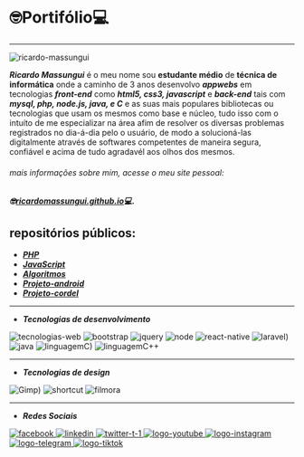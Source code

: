 # 🤓Portifólio💻

***

![ricardo-massungui](https://user-images.githubusercontent.com/93468978/145734289-0b599cf8-eab2-4c3d-acb6-091dd0e5e704.jpg)


_**Ricardo Massungui**_ é o meu nome sou **estudante médio** de **técnica de informática**
onde a caminho de 3 anos desenvolvo _**appwebs**_ em tecnologias _**front-end**_ como _**html5, css3, javascript**_ e _**back-end**_ tais com _**mysql, php, node.js, java, e C**_ e as suas mais populares bibliotecas ou tecnologias que usam os mesmos como base e núcleo, tudo isso com o intuíto de me especializar na área afim de resolver os diversas problemas registrados no dia-á-dia pelo o usuário, de modo a solucioná-las digitalmente através de softwares competentes de maneira segura, confiável e acima de tudo agradavél aos olhos dos mesmos.

###### mais informações sobre mim, acesse o meu site pessoal:
_**🤓[ricardomassungui.github.io](https://ricardomassungui.github.io/site-pessoal/perfil/pg-main.html)💻.**_

## repositórios públicos:

* _**[PHP](https://github.com/ricardomassungui/curso-php)**_ 
* _**[JavaScript](https://github.com/ricardomassungui/curso-javascript)**_
* _**[Algoritmos](https://github.com/ricardomassungui/curso-de-algoritmos)**_
* _**[Projeto-android](https://ricardomassungui.github.io/projecto-android/android)**_
* _**[Projeto-cordel](https://ricardomassungui.github.io/projeto-cordel/dados/)**_

***

* _**Tecnologias de desenvolvimento**_

![tecnologias-web](https://user-images.githubusercontent.com/93468978/153352044-676f90d7-409a-4f4d-bdc4-ae96539af092.png)
![bootstrap](https://user-images.githubusercontent.com/93468978/153353301-8d12c280-a371-4e9c-b83f-9b4f92092c86.png)
![jquery](https://user-images.githubusercontent.com/93468978/153357414-b191d2ac-95c8-4216-8c85-c6b550fe0335.png)
![node](https://user-images.githubusercontent.com/93468978/153356986-76d6bb3f-38fe-4eda-a79b-43eaf05bd487.png)
![react-native](https://user-images.githubusercontent.com/93468978/153355568-ce220cb1-b600-473f-a76d-a70bb96c13f2.png)
![laravel)](https://user-images.githubusercontent.com/93468978/153358749-71a6e639-e7d1-4f30-8753-a95876090498.png)
![java](https://user-images.githubusercontent.com/93468978/153355868-84e549a2-1c1b-461c-990f-af607ec23f8d.png)
![linguagemC)](https://user-images.githubusercontent.com/93468978/153355932-af848584-9363-4e2f-85b8-273e6d819a28.png)
![linguagemC++](https://user-images.githubusercontent.com/93468978/153356078-9feb77a0-eb7c-4568-bc62-80d0e60e2165.png)

***

* _**Tecnologias de design**_

![Gimp)](https://user-images.githubusercontent.com/93468978/153359659-4129122e-a078-43c6-bd31-82dd2b40a7b0.jpg)
![shortcut](https://user-images.githubusercontent.com/93468978/153359728-7b436ca0-d3b3-48b1-b5d1-ddf0fd7dcd83.png)
![filmora](https://user-images.githubusercontent.com/93468978/153362155-bb0c5919-e53e-4abd-b348-1a420725f8f3.png)

***

* _**Redes Sociais**_

[![facebook](https://user-images.githubusercontent.com/93468978/153364151-5b47aa6c-c4ba-4e57-9224-0d8592bb18b6.png)
](https://free.facebook.com/richard.johnmassungui?ref_component=mfreebasic_home_header&ref_page=%2Fwap%2Fhome.php&refid=7)
[![linkedin](https://user-images.githubusercontent.com/93468978/153364387-557d8109-b55c-4b9e-9394-7f45d3bb605d.png)
](https://www.linkedin.com/in/ricardo-massungui-917418228/)
[![twitter-t-1](https://user-images.githubusercontent.com/93468978/153364530-28328b79-8d27-426e-9a63-f1e2c926d3d9.png)
](https://twitter.com/RicardoMassung)
[![logo-youtube](https://user-images.githubusercontent.com/93468978/153364591-562ebe20-8094-49a0-a39d-1a1084ea8654.png)
](https://www.youtube.com/channel/UCF4Jkk4bCPjKiQ2HUagpLeA/)
[![logo-instagram](https://user-images.githubusercontent.com/93468978/153364681-5fc6dd3c-aec9-4f2a-8634-e2f4c266931c.png)
](https://www.instagram.com/ricardomassungui/)
[![logo-telegram](https://user-images.githubusercontent.com/93468978/153364751-3a8e64fb-4ed4-41b6-bef4-2348c7ab31ac.png)
](https://t.me/ricardomassungui/)
[![logo-tiktok](https://user-images.githubusercontent.com/93468978/153365402-b086f859-eff7-49c9-9fa4-89d97cd7e619.png)
](https://www.tiktok.com/@ricardomassungui?/)
